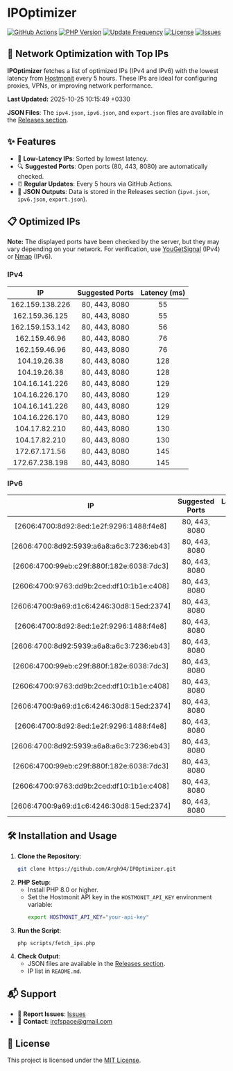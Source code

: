 # IPOptimizer

[![GitHub Actions](https://github.com/Argh94/IPOptimizer/workflows/IPOptimizer/badge.svg)](https://github.com/Argh94/IPOptimizer/actions)
[![PHP Version](https://img.shields.io/badge/PHP-8.0-blue)](https://www.php.net)
[![Update Frequency](https://img.shields.io/badge/Updates-Every%205%20Hours-green)](https://github.com/Argh94/IPOptimizer)
[![License](https://img.shields.io/badge/License-MIT-yellow)](https://opensource.org/licenses/MIT)
[![Issues](https://img.shields.io/github/issues/Argh94/IPOptimizer)](https://github.com/Argh94/IPOptimizer/issues)

## 🚀 Network Optimization with Top IPs

**IPOptimizer** fetches a list of optimized IPs (IPv4 and IPv6) with the lowest latency from [Hostmonit](https://hostmonit.com/) every 5 hours. These IPs are ideal for configuring proxies, VPNs, or improving network performance.

**Last Updated:** 2025-10-25 10:15:49 +0330

**JSON Files**: The `ipv4.json`, `ipv6.json`, and `export.json` files are available in the [Releases section](https://github.com/Argh94/IPOptimizer/releases).

## ✨ Features
- 📡 **Low-Latency IPs**: Sorted by lowest latency.
- 🔍 **Suggested Ports**: Open ports (80, 443, 8080) are automatically checked.
- ⏰ **Regular Updates**: Every 5 hours via GitHub Actions.
- 📄 **JSON Outputs**: Data is stored in the Releases section (`ipv4.json`, `ipv6.json`, `export.json`).

## 📋 Optimized IPs

**Note:** The displayed ports have been checked by the server, but they may vary depending on your network. For verification, use [YouGetSignal](https://www.yougetsignal.com/tools/open-ports/) (IPv4) or [Nmap](https://nmap.org/) (IPv6).

### IPv4
| IP | Suggested Ports | Latency (ms) |
|:---:|:---------------:|:------------:|
| 162.159.138.226 | 80, 443, 8080 | 55 |
| 162.159.36.125 | 80, 443, 8080 | 55 |
| 162.159.153.142 | 80, 443, 8080 | 56 |
| 162.159.46.96 | 80, 443, 8080 | 76 |
| 162.159.46.96 | 80, 443, 8080 | 76 |
| 104.19.26.38 | 80, 443, 8080 | 128 |
| 104.19.26.38 | 80, 443, 8080 | 128 |
| 104.16.141.226 | 80, 443, 8080 | 129 |
| 104.16.226.170 | 80, 443, 8080 | 129 |
| 104.16.141.226 | 80, 443, 8080 | 129 |
| 104.16.226.170 | 80, 443, 8080 | 129 |
| 104.17.82.210 | 80, 443, 8080 | 130 |
| 104.17.82.210 | 80, 443, 8080 | 130 |
| 172.67.171.56 | 80, 443, 8080 | 145 |
| 172.67.238.198 | 80, 443, 8080 | 145 |

### IPv6
| IP | Suggested Ports | Latency (ms) |
|:---:|:---------------:|:------------:|
| [2606:4700:8d92:8ed:1e2f:9296:1488:f4e8] | 80, 443, 8080 | 3 |
| [2606:4700:8d92:5939:a6a8:a6c3:7236:eb43] | 80, 443, 8080 | 3 |
| [2606:4700:99eb:c29f:880f:182e:6038:7dc3] | 80, 443, 8080 | 3 |
| [2606:4700:9763:dd9b:2ced:df10:1b1e:c408] | 80, 443, 8080 | 3 |
| [2606:4700:9a69:d1c6:4246:30d8:15ed:2374] | 80, 443, 8080 | 3 |
| [2606:4700:8d92:8ed:1e2f:9296:1488:f4e8] | 80, 443, 8080 | 3 |
| [2606:4700:8d92:5939:a6a8:a6c3:7236:eb43] | 80, 443, 8080 | 3 |
| [2606:4700:99eb:c29f:880f:182e:6038:7dc3] | 80, 443, 8080 | 3 |
| [2606:4700:9763:dd9b:2ced:df10:1b1e:c408] | 80, 443, 8080 | 3 |
| [2606:4700:9a69:d1c6:4246:30d8:15ed:2374] | 80, 443, 8080 | 3 |
| [2606:4700:8d92:8ed:1e2f:9296:1488:f4e8] | 80, 443, 8080 | 3 |
| [2606:4700:8d92:5939:a6a8:a6c3:7236:eb43] | 80, 443, 8080 | 3 |
| [2606:4700:99eb:c29f:880f:182e:6038:7dc3] | 80, 443, 8080 | 3 |
| [2606:4700:9763:dd9b:2ced:df10:1b1e:c408] | 80, 443, 8080 | 3 |
| [2606:4700:9a69:d1c6:4246:30d8:15ed:2374] | 80, 443, 8080 | 3 |

## 🛠️ Installation and Usage
1. **Clone the Repository**:
   ```bash
   git clone https://github.com/Argh94/IPOptimizer.git
   ```
2. **PHP Setup**:
   - Install PHP 8.0 or higher.
   - Set the Hostmonit API key in the `HOSTMONIT_API_KEY` environment variable:
     ```bash
     export HOSTMONIT_API_KEY="your-api-key"
     ```
3. **Run the Script**:
   ```bash
   php scripts/fetch_ips.php
   ```
4. **Check Output**:
   - JSON files are available in the [Releases section](https://github.com/Argh94/IPOptimizer/releases).
   - IP list in `README.md`.

## 📬 Support
- 🐛 **Report Issues**: [Issues](https://github.com/Argh94/IPOptimizer/issues)
- 📧 **Contact**: [ircfspace@gmail.com](mailto:ircfspace@gmail.com)

## 📄 License
This project is licensed under the [MIT License](https://github.com/Argh94/HandWave/blob/main/LICENCE).
